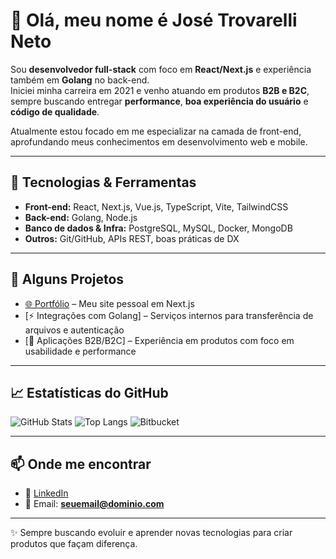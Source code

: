 # 👋 Olá, meu nome é José Trovarelli Neto

Sou **desenvolvedor full-stack** com foco em **React/Next.js** e experiência também em **Golang** no back-end.  
Iniciei minha carreira em 2021 e venho atuando em produtos **B2B e B2C**, sempre buscando entregar **performance**, **boa experiência do usuário** e **código de qualidade**.

Atualmente estou focado em me especializar na camada de front-end, aprofundando meus conhecimentos em desenvolvimento web e mobile.

---

## 🚀 Tecnologias & Ferramentas
- **Front-end:** React, Next.js, Vue.js, TypeScript, Vite, TailwindCSS  
- **Back-end:** Golang, Node.js  
- **Banco de dados & Infra:** PostgreSQL, MySQL, Docker, MongoDB  
- **Outros:** Git/GitHub, APIs REST, boas práticas de DX  

---

## 📌 Alguns Projetos
- [🌐 Portfólio](https://github.com/Trovarelli/portifolio) – Meu site pessoal em Next.js  
- [⚡ Integrações com Golang] – Serviços internos para transferência de arquivos e autenticação  
- [📱 Aplicações B2B/B2C] – Experiência em produtos com foco em usabilidade e performance  

---

## 📈 Estatísticas do GitHub
![GitHub Stats](https://github-readme-stats.vercel.app/api?username=Trovarelli&show_icons=true&theme=radical)
![Top Langs](https://github-readme-stats.vercel.app/api/top-langs/?username=Trovarelli&layout=compact&theme=radical)
![Bitbucket](https://img.shields.io/badge/Bitbucket-0052CC?style=for-the-badge&logo=bitbucket&logoColor=white)

---

## 📫 Onde me encontrar
- 💼 [LinkedIn](https://www.linkedin.com/in/trovarelli)  
- 📧 Email: **seuemail@dominio.com**  

---

✨ Sempre buscando evoluir e aprender novas tecnologias para criar produtos que façam diferença.
